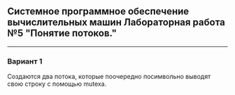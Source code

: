 ## Системное программное обеспечение вычислительных машин Лабораторная работа №5 "Понятие потоков."

___

### Вариант 1
Создаются два потока, которые поочередно посимвольно выводят свою строку с помощью mutexa.
